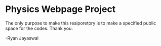 # Physics Webpage Project

The only purpose to make this resiporetory is to make a specified public space for the codes.
Thank you.

-Ryan Jayaswal
